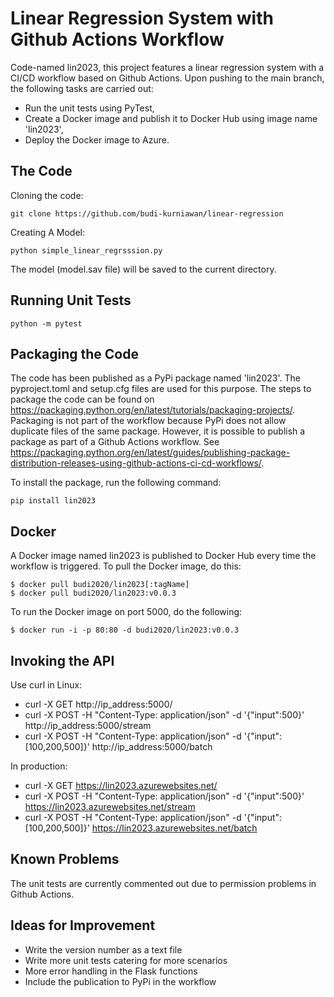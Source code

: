 # Linear Regression System with Github Actions Workflow
Code-named lin2023, this project features a linear regression system with a CI/CD workflow based on Github Actions. Upon pushing to the main branch, the following tasks are carried out:

- Run the unit tests using PyTest,
- Create a Docker image and publish it to Docker Hub using image name 'lin2023',
- Deploy the Docker image to Azure.

## The Code
Cloning the code:
```
git clone https://github.com/budi-kurniawan/linear-regression
```

Creating A Model:
```
python simple_linear_regrsssion.py
```
The model (model.sav file) will be saved to the current directory.

## Running Unit Tests
```
python -m pytest
```

## Packaging the Code
The code has been published as a PyPi package named 'lin2023'. The pyproject.toml and setup.cfg files are used for this purpose. The steps to package the code can be found on
https://packaging.python.org/en/latest/tutorials/packaging-projects/. Packaging is not part of the workflow because PyPi does not allow duplicate files of the same package. However, it is possible to publish a package as part of a Github Actions workflow. See https://packaging.python.org/en/latest/guides/publishing-package-distribution-releases-using-github-actions-ci-cd-workflows/.

To install the package, run the following command:
```
pip install lin2023
```

## Docker
A Docker image named lin2023 is published to Docker Hub every time the workflow is triggered.
To pull the Docker image, do this:
```
$ docker pull budi2020/lin2023[:tagName]
$ docker pull budi2020/lin2023:v0.0.3
```

To run the Docker image on port 5000, do the following:
```
$ docker run -i -p 80:80 -d budi2020/lin2023:v0.0.3

```

## Invoking the API
Use curl in Linux:
- curl -X GET http://ip_address:5000/
- curl -X POST -H "Content-Type: application/json" -d '{"input":500}' http://ip_address:5000/stream
- curl -X POST -H "Content-Type: application/json" -d '{"input":[100,200,500]}' http://ip_address:5000/batch

In production:
- curl -X GET https://lin2023.azurewebsites.net/
- curl -X POST -H "Content-Type: application/json" -d '{"input":500}' https://lin2023.azurewebsites.net/stream
- curl -X POST -H "Content-Type: application/json" -d '{"input":[100,200,500]}' https://lin2023.azurewebsites.net/batch

## Known Problems
The unit tests are currently commented out due to permission problems in Github Actions.

## Ideas for Improvement
- Write the version number as a text file
- Write more unit tests catering for more scenarios
- More error handling in the Flask functions
- Include the publication to PyPi in the workflow
